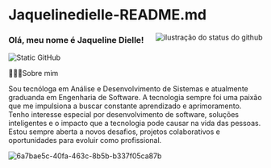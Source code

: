 # Jaquelinedielle-README.md


<img align='right' src="https://github-readme-stats.vercel.app/api?username=Jaquelinedielle&show_icons=true&title_color=783c00&text_color=af552e&icon_color=783c00&bg_color=f8efd4&cache_seconds=2300" alt="ilustração do status do github">

### Olá, meu nome é Jaqueline Dielle!

<img src="https://img.shields.io/static/v1?label=Overview&message=Jaquelinedielle&color=f8efd4&style=for-the-badge&logo=GitHub" alt="Static GitHub">

<p> 👩🏾‍💻Sobre mim<p>
  
<p>Sou tecnóloga em Análise e Desenvolvimento de Sistemas e atualmente graduanda em Engenharia de Software. A tecnologia sempre foi uma paixão que me impulsiona a buscar constante aprendizado e aprimoramento.
Tenho interesse especial por desenvolvimento de software, soluções inteligentes e o impacto que a tecnologia pode causar na vida das pessoas.
Estou sempre aberta a novos desafios, projetos colaborativos e oportunidades para evoluir como profissional. </p>



![6a7bae5c-40fa-463c-8b5b-b337f05ca87b](https://github.com/user-attachments/assets/64385372-3afe-4a59-bde2-e406100d11f8)
